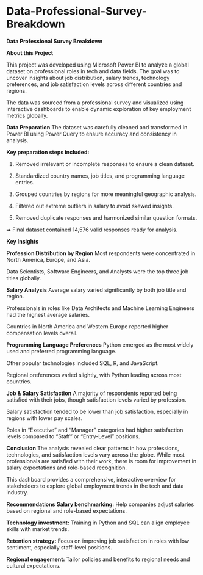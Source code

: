 # Data-Professional-Survey-Breakdown

**Data Professional Survey Breakdown**

**About this Project**

This project was developed using Microsoft Power BI to analyze a global dataset on professional roles in tech and data fields. The goal was to uncover insights about job distribution, salary trends, technology preferences, and job satisfaction levels across different countries and regions.

The data was sourced from a professional survey and visualized using interactive dashboards to enable dynamic exploration of key employment metrics globally.

**Data Preparation**
The dataset was carefully cleaned and transformed in Power BI using Power Query to ensure accuracy and consistency in analysis.

**Key preparation steps included:**

1) Removed irrelevant or incomplete responses to ensure a clean dataset.

2) Standardized country names, job titles, and programming language entries.

3) Grouped countries by regions for more meaningful geographic analysis.

4) Filtered out extreme outliers in salary to avoid skewed insights.

5) Removed duplicate responses and harmonized similar question formats.

➡ Final dataset contained 14,576 valid responses ready for analysis.

**Key Insights**

**Profession Distribution by Region**
Most respondents were concentrated in North America, Europe, and Asia.

Data Scientists, Software Engineers, and Analysts were the top three job titles globally.

**Salary Analysis**
Average salary varied significantly by both job title and region.

Professionals in roles like Data Architects and Machine Learning Engineers had the highest average salaries.

Countries in North America and Western Europe reported higher compensation levels overall.

**Programming Language Preferences**
Python emerged as the most widely used and preferred programming language.

Other popular technologies included SQL, R, and JavaScript.

Regional preferences varied slightly, with Python leading across most countries.

**Job & Salary Satisfaction**
A majority of respondents reported being satisfied with their jobs, though satisfaction levels varied by profession.

Salary satisfaction tended to be lower than job satisfaction, especially in regions with lower pay scales.

Roles in “Executive” and “Manager” categories had higher satisfaction levels compared to “Staff” or “Entry-Level” positions.

**Conclusion**
The analysis revealed clear patterns in how professions, technologies, and satisfaction levels vary across the globe. While most professionals are satisfied with their work, there is room for improvement in salary expectations and role-based recognition.

This dashboard provides a comprehensive, interactive overview for stakeholders to explore global employment trends in the tech and data industry.

**Recommendations**
**Salary benchmarking:** Help companies adjust salaries based on regional and role-based expectations.

**Technology investment:** Training in Python and SQL can align employee skills with market trends.

**Retention strategy:** Focus on improving job satisfaction in roles with low sentiment, especially staff-level positions.

**Regional engagement:** Tailor policies and benefits to regional needs and cultural expectations.
